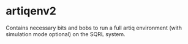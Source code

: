 # artiqenv2
Contains necessary bits and bobs to run a full artiq environment (with simulation mode optional) on the SQRL system. 
